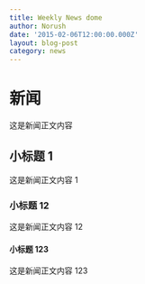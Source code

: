 ```yaml
---
title: Weekly News dome
author: Norush
date: '2015-02-06T12:00:00.000Z'
layout: blog-post
category: news
---
```


# 新闻

这是新闻正文内容

## 小标题 1

这是新闻正文内容 1

### 小标题 12

这是新闻正文内容 12

#### 小标题 123

这是新闻正文内容 123

